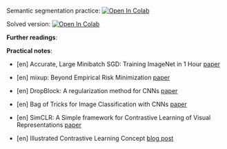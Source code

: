 Semantic segmentation practice:
[![Open In Colab](https://colab.research.google.com/assets/colab-badge.svg)](https://colab.research.google.com/github/girafe-ai/ml-mipt/blob/master/week1_12_CV_overview/practice_semantic_segmentation.ipynb)

Solved version:
[![Open In Colab](https://colab.research.google.com/assets/colab-badge.svg)](https://colab.research.google.com/github/girafe-ai/ml-mipt/blob/master/week1_12_CV_overview/practice_semantic_segmentation_solved.ipynb)

**Further readings**:

**Practical notes**:

- [en] Accurate, Large Minibatch SGD: Training ImageNet in 1 Hour
  [paper](https://arxiv.org/pdf/1706.02677.pdf)

- [en] mixup: Beyond Empirical Risk Minimization
  [paper](https://arxiv.org/pdf/1710.09412.pdf)

- [en] DropBlock: A regularization method for CNNs
  [paper](https://arxiv.org/abs/1810.12890)

- [en] Bag of Tricks for Image Classification with CNNs
  [paper](https://arxiv.org/abs/1812.01187)

- [en] SimCLR: A Simple framework for Contrastive Learning of Visual
  Representations [paper](https://arxiv.org/abs/2002.05709)

- [en] Illustrated Contrastive Learning Concept
  [blog post](https://amitness.com/2020/03/illustrated-simclr/)

